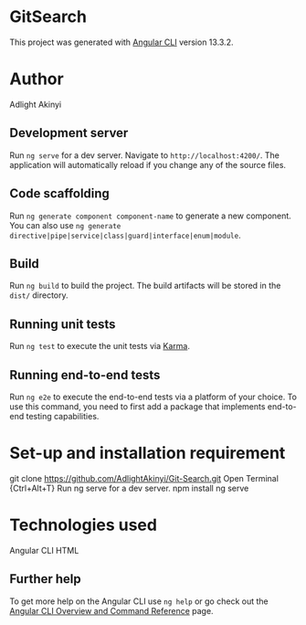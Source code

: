 # GitSearch

This project was generated with [Angular CLI](https://github.com/angular/angular-cli) version 13.3.2.
# Author
Adlight Akinyi
## Development server

Run `ng serve` for a dev server. Navigate to `http://localhost:4200/`. The application will automatically reload if you change any of the source files.

## Code scaffolding

Run `ng generate component component-name` to generate a new component. You can also use `ng generate directive|pipe|service|class|guard|interface|enum|module`.

## Build

Run `ng build` to build the project. The build artifacts will be stored in the `dist/` directory.

## Running unit tests

Run `ng test` to execute the unit tests via [Karma](https://karma-runner.github.io).

## Running end-to-end tests

Run `ng e2e` to execute the end-to-end tests via a platform of your choice. To use this command, you need to first add a package that implements end-to-end testing capabilities.
# Set-up and installation requirement
git clone https://github.com/AdlightAkinyi/Git-Search.git
Open Terminal {Ctrl+Alt+T}
Run ng serve for a dev server.
npm install
ng serve
# Technologies used
Angular CLI
HTML
## Further help

To get more help on the Angular CLI use `ng help` or go check out the [Angular CLI Overview and Command Reference](https://angular.io/cli) page.
